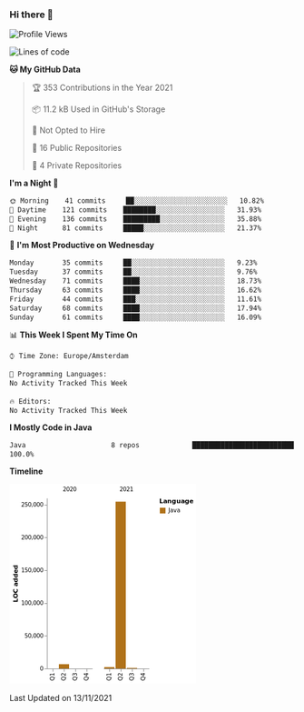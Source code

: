 ### Hi there 👋


<!--START_SECTION:waka-->
![Profile Views](http://img.shields.io/badge/Profile%20Views-0-blue)

![Lines of code](https://img.shields.io/badge/From%20Hello%20World%20I%27ve%20Written-264473%20lines%20of%20code-blue)

**🐱 My GitHub Data** 

> 🏆 353 Contributions in the Year 2021
 > 
> 📦 11.2 kB Used in GitHub's Storage 
 > 
> 🚫 Not Opted to Hire
 > 
> 📜 16 Public Repositories 
 > 
> 🔑 4 Private Repositories  
 > 
**I'm a Night 🦉** 

```text
🌞 Morning    41 commits     ██░░░░░░░░░░░░░░░░░░░░░░░   10.82% 
🌆 Daytime    121 commits    ████████░░░░░░░░░░░░░░░░░   31.93% 
🌃 Evening    136 commits    █████████░░░░░░░░░░░░░░░░   35.88% 
🌙 Night      81 commits     █████░░░░░░░░░░░░░░░░░░░░   21.37%

```
📅 **I'm Most Productive on Wednesday** 

```text
Monday       35 commits     ██░░░░░░░░░░░░░░░░░░░░░░░   9.23% 
Tuesday      37 commits     ██░░░░░░░░░░░░░░░░░░░░░░░   9.76% 
Wednesday    71 commits     ████░░░░░░░░░░░░░░░░░░░░░   18.73% 
Thursday     63 commits     ████░░░░░░░░░░░░░░░░░░░░░   16.62% 
Friday       44 commits     ███░░░░░░░░░░░░░░░░░░░░░░   11.61% 
Saturday     68 commits     ████░░░░░░░░░░░░░░░░░░░░░   17.94% 
Sunday       61 commits     ████░░░░░░░░░░░░░░░░░░░░░   16.09%

```


📊 **This Week I Spent My Time On** 

```text
⌚︎ Time Zone: Europe/Amsterdam

💬 Programming Languages: 
No Activity Tracked This Week

🔥 Editors: 
No Activity Tracked This Week

```

**I Mostly Code in Java** 

```text
Java                     8 repos             █████████████████████████   100.0%

```


**Timeline**

![Chart not found](https://raw.githubusercontent.com/powercasgamer/powercasgamer/master/charts/bar_graph.png) 


 Last Updated on 13/11/2021
<!--END_SECTION:waka-->
